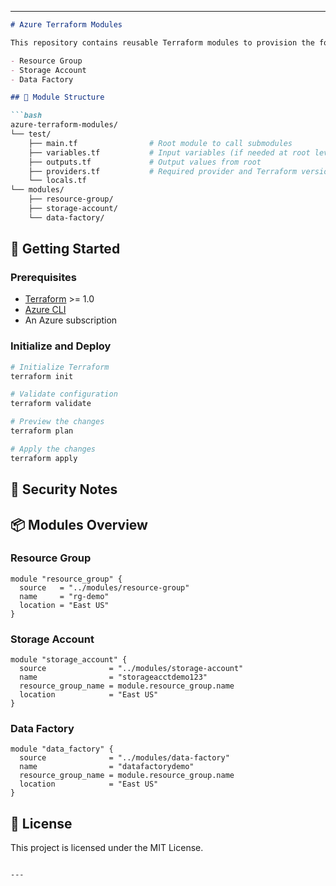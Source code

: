 ---

````markdown
# Azure Terraform Modules

This repository contains reusable Terraform modules to provision the following Azure resources:

- Resource Group
- Storage Account
- Data Factory

## 🧱 Module Structure

```bash
azure-terraform-modules/
└── test/
    ├── main.tf                # Root module to call submodules
    ├── variables.tf           # Input variables (if needed at root level)
    ├── outputs.tf             # Output values from root
    ├── providers.tf           # Required provider and Terraform versions
    └── locals.tf                         
└── modules/
    ├── resource-group/
    ├── storage-account/
    └── data-factory/
````

## 🚀 Getting Started

### Prerequisites

* [Terraform](https://www.terraform.io/downloads.html) >= 1.0
* [Azure CLI](https://docs.microsoft.com/en-us/cli/azure/install-azure-cli)
* An Azure subscription

### Initialize and Deploy

```bash
# Initialize Terraform
terraform init

# Validate configuration
terraform validate

# Preview the changes
terraform plan

# Apply the changes
terraform apply
```

## 🔐 Security Notes


## 📦 Modules Overview

### Resource Group

```hcl
module "resource_group" {
  source   = "../modules/resource-group"
  name     = "rg-demo"
  location = "East US"
}
```

### Storage Account

```hcl
module "storage_account" {
  source              = "../modules/storage-account"
  name                = "storageacctdemo123"
  resource_group_name = module.resource_group.name
  location            = "East US"
}
```

### Data Factory

```hcl
module "data_factory" {
  source              = "../modules/data-factory"
  name                = "datafactorydemo"
  resource_group_name = module.resource_group.name
  location            = "East US"
}
```

## 📝 License

This project is licensed under the MIT License.

```

---